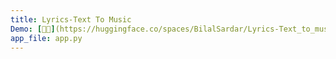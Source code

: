 ```yaml
---
title: Lyrics-Text To Music
Demo: [🎺🎹](https://huggingface.co/spaces/BilalSardar/Lyrics-Text_to_music)
app_file: app.py
---
```



